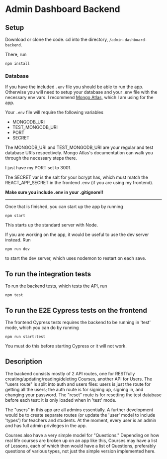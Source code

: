 # Admin Dashboard Backend

## Setup

Download or clone the code. cd into the directory, `/admin-dashboard-backend`.

There, run

`npm install`


### Database

If you have the included `.env` file you should be able to run the app. Otherwise you will need to setup your database and your .env file with the necessary env vars. 
I recommend [Mongo Atlas](https://www.mongodb.com/cloud/atlas), which I am using 
for the app. 

Your `.env` file will require the following variables

- MONGODB_URI
- TEST_MONGODB_URI
- PORT
- SECRET

The MONGODB_URI and TEST_MONGODB_URI are your regular and test database URIs respectively. Mongo Atlas's documentation can walk you through the necessary steps there.

I just have my PORT set to 3001.

The SECRET var is the salt for your bcrypt has, which must match the REACT_APP_SECRET in the frontend .env (if you are using my frontend).

__Make sure you include .env in your .gitignore!!__

---

Once that is finished, you can start up the app by running

`npm start`

This starts up the standard server with Node. 

If you are working on the app, it would be useful to use the dev server instead. Run

`npm run dev`

to start the dev server, which uses nodemon to restart on each save.


## To run the integration tests

To run the backend tests, which tests the API, run

`npm test`


## To run the E2E Cypress tests on the frontend

The frontend Cypress tests requires the backend to be running in 'test' mode, which 
you can do by running

`npm run start:test`

You must do this before starting Cypress or it will not work.


## Description

The backend consists mostly of 2 API routes, one for RESTfully creating/updating/reading/deleting Courses, another API for Users. The "users route" is split into auth and users files: users is just the route for getting all the users; the auth route is for signing up, signing in, and changing your password. The "reset" route is for resetting the test database before each test: it is only loaded when in 'test' mode.

The "users" in this app are all admins essentially. A further development would be to create separate routes (or update the 'user' model to include 'types') for teachers and students. At the moment, every user is an admin and has full admin privileges in the app.

Courses also have a very simple model for "Questions." Depending on how real life courses are broken up on an app like this, Courses may have a list of Lessons, each of which then would have a list of Questions, preferably questions of various types, not just the simple version implemented here. 